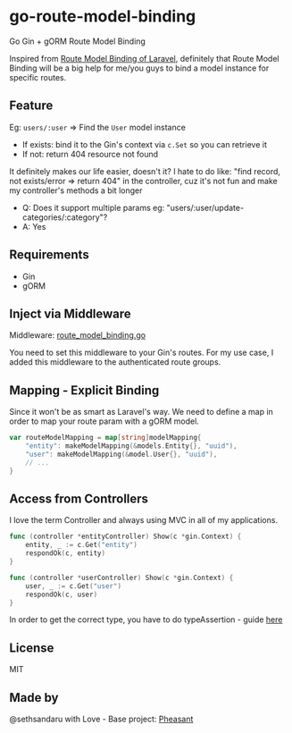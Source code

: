 # go-route-model-binding

Go Gin + gORM Route Model Binding

Inspired from [Route Model Binding of Laravel](https://laravel.com/docs/9.x/routing#route-model-binding), definitely that Route Model Binding will be a big help for me/you guys to bind a model instance for specific routes.

## Feature

Eg: `users/:user` => Find the `User` model instance

- If exists: bind it to the Gin's context via `c.Set` so you can retrieve it 
- If not: return 404 resource not found

It definitely makes our life easier, doesn't it? I hate to do like: "find record, not exists/error => return 404" in the controller, cuz it's not fun and make my controller's methods a bit longer

- Q: Does it support multiple params eg: "users/:user/update-categories/:category"?
- A: Yes

## Requirements
- Gin
- gORM

## Inject via Middleware

Middleware: [route_model_binding.go](https://github.com/sethsandaru/go-route-model-binding/blob/main/route_model_binding.go)

You need to set this middleware to your Gin's routes. For my use case, I added this middleware to the authenticated route groups.

## Mapping - Explicit Binding

Since it won't be as smart as Laravel's way. We need to define a map in order to map your route param with a gORM model.

```go
var routeModelMapping = map[string]modelMapping{
	"entity": makeModelMapping(&models.Entity{}, "uuid"),
	"user": makeModelMapping(&model.User{}, "uuid"),
	// ...
}
```

## Access from Controllers

I love the term Controller and always using MVC in all of my applications.

```go
func (controller *entityController) Show(c *gin.Context) {
	entity, _ := c.Get("entity")
	respondOk(c, entity)
}
```

```go
func (controller *userController) Show(c *gin.Context) {
	user, _ := c.Get("user")
	respondOk(c, user)
}
```

In order to get the correct type, you have to do typeAssertion - guide [here](https://golangcode.com/convert-interface-to-number/)

## License
MIT

## Made by
@sethsandaru with Love - Base project: [Pheasant](https://github.com/sethsandaru/pheasant)
